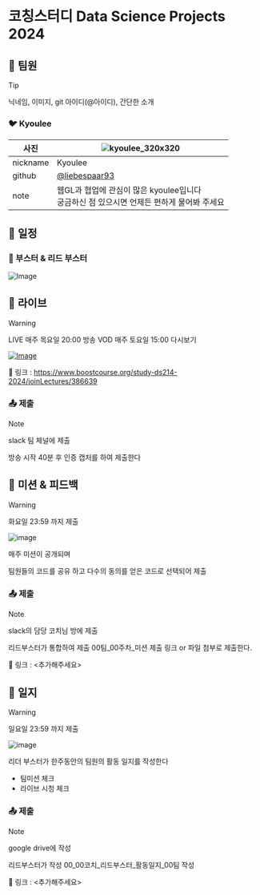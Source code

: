 # 코칭스터디 Data Science Projects 2024

## 🪪 팀원
> [!TIP]
> 닉네임, 이미지, git 아이디(@아이디), 간단한 소개

### 🐦 Kyoulee 

| 사진 | ![kyoulee_320x320](https://github.com/liebespaar93/Coaching_Study_Data_Science_Projects_2024/assets/82822684/0e53585e-5c0a-47d2-b560-8a7b3da8a77b)|
| --- | -- |
| nickname | Kyoulee |
| github | [@liebespaar93](https://github.com/liebespaar93) |
| note | 웹GL과 협업에 관심이 많은 kyoulee입니다 </br> 궁금하신 점 있으시면 언제든 편하게 물어봐 주세요 |

## 📅 일정 

### 🚀 부스터 & 리드 부스터 

![Image](https://github.com/liebespaar93/Coaching_Study_Data_Science_Projects_2024/assets/82822684/c75d054c-45e8-46f8-9598-f032fdb189b9)

## 📡 라이브
> [!WARNING]
> LIVE 매주 목요일 20:00 방송
> VOD 매주 토요일 15:00 다시보기

[![Image](https://github.com/liebespaar93/Coaching_Study_Data_Science_Projects_2024/assets/82822684/fe1dfda5-1b1d-4072-be4b-03e7cac28009)](https://www.boostcourse.org/study-ds214-2024/joinLectures/386639)

🔗 링크 : <https://www.boostcourse.org/study-ds214-2024/joinLectures/386639>

### 📤 제출
> [!NOTE]
> slack 팀 체널에 제출

방송 시작 40분 후 인증 캡처를 하여 제출한다

## 🎯 미션 & 피드백
> [!WARNING]
> 화요일 23:59 까지 제출

![image](https://github.com/liebespaar93/Coaching_Study_Data_Science_Projects_2024/assets/82822684/528aceb1-9db0-43fe-8e84-80642b5818a2)

매주 미션이 공개되며 

팀원들의 코드를 공유 하고 다수의 동의를 얻은 코드로 선택되어 제출

### 📤 제출 
> [!NOTE]
> slack의 담당 코치님 방에 제출

리드부스터가 통합하여 제출
00팀_00주차_미션 제출 링크 or 파일 첨부로 제출한다.

🔗 링크 : <추가해주세요>

## 📝 일지
> [!WARNING]
> 일요일 23:59 까지 제출

![image](https://github.com/liebespaar93/Coaching_Study_Data_Science_Projects_2024/assets/82822684/bd3b37ad-41c3-430e-9183-57cac351ea07)

리더 부스터가 한주동안의 팀원의 활동 일지를 작성한다 
- 팀미션 체크
- 라이브 시청 체크

### 📤 제출 
> [!NOTE]
> google drive에 작성

리드부스터가 작성
00_00코치_리드부스터_활동일지_00팀 작성

🔗 링크 : <추가해주세요>
